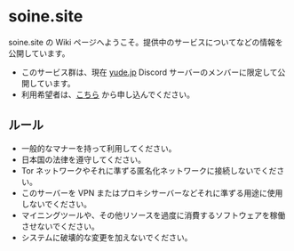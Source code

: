 # soine.site
soine.site の Wiki ページへようこそ。提供中のサービスについてなどの情報を公開しています。  

* このサービス群は、現在 [yude.jp](https://www.yude.jp) Discord サーバーのメンバーに限定して公開しています。
* 利用希望者は、[こちら](https://docs.google.com/forms/d/1UYjKSEZKASGZTE6ytacMvtidUDSzx_n5zgjfofJSWTw) から申し込んでください。

## ルール
* 一般的なマナーを持って利用してください。
* 日本国の法律を遵守してください。
* Tor ネットワークやそれに準ずる匿名化ネットワークに接続しないでください。
* このサーバーを VPN またはプロキシサーバーなどそれに準ずる用途に使用しないでください。
* マイニングツールや、その他リソースを過度に消費するソフトウェアを稼働させないでください。
* システムに破壊的な変更を加えないでください。
